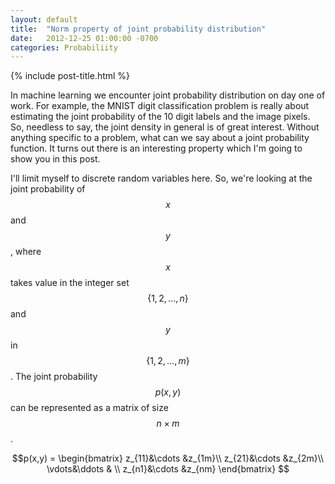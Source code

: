 ```yaml
---
layout: default
title:  "Norm property of joint probability distribution"
date:   2012-12-25 01:00:00 -0700
categories: Probabiliity
---
```


{% include post-title.html %}

In machine learning we encounter joint probability distribution on day one of work. For example, the MNIST digit classification problem is really about estimating the joint probability of the 10 digit labels and the image pixels. So, needless to say, the joint density in general is of great interest. Without anything specific to a problem, what can we say about a joint probability function. It turns out there is an interesting property which I'm going to show you in this post.

I'll limit myself to discrete random variables here. So, we're looking at the joint probability of $$x$$ and $$y$$, where $$x$$ takes value in the integer set $$\{1,2,\ldots, n\}$$ and $$y$$ in $$\{1,2,\dots,m\}$$. The joint probability $$p(x,y)$$ can be represented as a matrix of size $$n \times m$$.

$$p(x,y) = 
         \begin{bmatrix}
           z_{11}&\cdots &z_{1m}\\
           z_{21}&\cdots &z_{2m}\\
           \vdots&\ddots & \\
           z_{n1}&\cdots &z_{nm}
           \end{bmatrix}
$$












